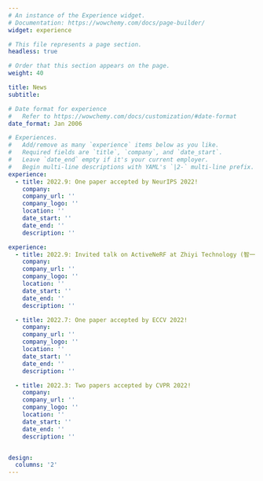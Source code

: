 ```yaml
---
# An instance of the Experience widget.
# Documentation: https://wowchemy.com/docs/page-builder/
widget: experience

# This file represents a page section.
headless: true

# Order that this section appears on the page.
weight: 40

title: News
subtitle:

# Date format for experience
#   Refer to https://wowchemy.com/docs/customization/#date-format
date_format: Jan 2006

# Experiences.
#   Add/remove as many `experience` items below as you like.
#   Required fields are `title`, `company`, and `date_start`.
#   Leave `date_end` empty if it's your current employer.
#   Begin multi-line descriptions with YAML's `|2-` multi-line prefix.
experience:
  - title: 2022.9: One paper accepted by NeurIPS 2022!
    company: 
    company_url: ''
    company_logo: ''
    location: ''
    date_start: ''
    date_end: ''
    description: ''

experience:
  - title: 2022.9: Invited talk on ActiveNeRF at Zhiyi Technology (智一科技)!
    company: 
    company_url: ''
    company_logo: ''
    location: ''
    date_start: ''
    date_end: ''
    description: ''

  - title: 2022.7: One paper accepted by ECCV 2022!
    company: 
    company_url: ''
    company_logo: ''
    location: ''
    date_start: ''
    date_end: ''
    description: ''

  - title: 2022.3: Two papers accepted by CVPR 2022!
    company: 
    company_url: ''
    company_logo: ''
    location: ''
    date_start: ''
    date_end: ''
    description: ''


design:
  columns: '2'
---
```

